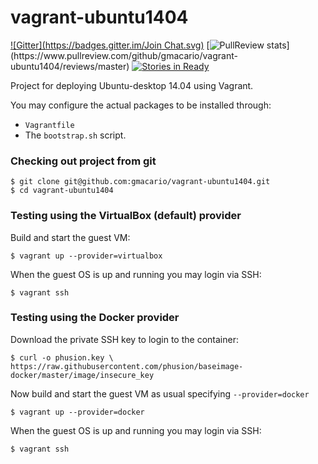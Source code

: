 vagrant-ubuntu1404
==================

[![Gitter](https://badges.gitter.im/Join Chat.svg)](https://gitter.im/gmacario/vagrant-ubuntu1404?utm_source=badge&utm_medium=badge&utm_campaign=pr-badge&utm_content=badge)
[![PullReview stats](https://www.pullreview.com/github/gmacario/vagrant-ubuntu1404/badges/master.svg?)](https://www.pullreview.com/github/gmacario/vagrant-ubuntu1404/reviews/master)
[![Stories in Ready](https://badge.waffle.io/gmacario/vagrant-ubuntu1404.png?label=ready&title=Ready)](https://waffle.io/gmacario/vagrant-ubuntu1404)

Project for deploying Ubuntu-desktop 14.04 using Vagrant.

You may configure the actual packages to be installed through:
* `Vagrantfile`
* The `bootstrap.sh` script.

### Checking out project from git

```
$ git clone git@github.com:gmacario/vagrant-ubuntu1404.git
$ cd vagrant-ubuntu1404
```

### Testing using the VirtualBox (default) provider
Build and start the guest VM:

```
$ vagrant up --provider=virtualbox
```

When the guest OS is up and running you may login via SSH:

```
$ vagrant ssh
```

### Testing using the Docker provider

Download the private SSH key to login to the container:

```
$ curl -o phusion.key \
https://raw.githubusercontent.com/phusion/baseimage-docker/master/image/insecure_key
```

Now build and start the guest VM as usual specifying `--provider=docker`

```
$ vagrant up --provider=docker
```

When the guest OS is up and running you may login via SSH:

```
$ vagrant ssh
```

<!-- EOF -->
